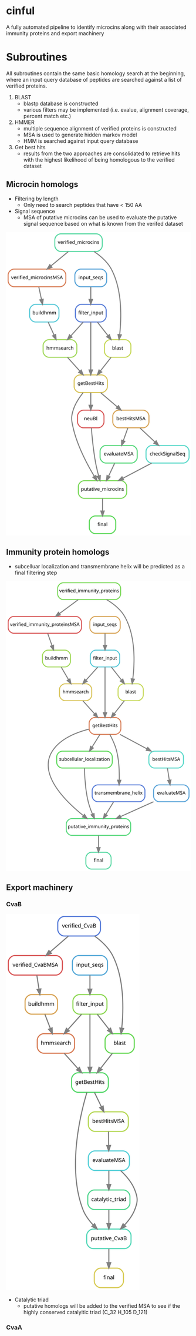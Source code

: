 # cinful
A fully automated pipeline to identify microcins along with their associated immunity proteins and export machinery

# Subroutines

All subroutines contain the same basic homology search at the beginning, where an input query database of peptides are searched against a list of verified proteins.

1. BLAST
   - blastp database is constructed
   - various filters may be implemented (i.e. evalue, alignment coverage, percent match etc.)
2. HMMER
   - multiple sequence alignment of verified proteins is constructed
   - MSA is used to generate hidden markov model
   - HMM is searched against input query database
3. Get best hits
   - results from the two approaches are consolidated to retrieve hits with the highest likelihood of being homologous to the verified dataset

## Microcin homologs

* Filtering by length
   - Only need to search peptides that have < 150 AA
* Signal sequence
   - MSA of putative microcins can be used to evaluate the putative signal sequence based on what is known from the verifed dataset


![microcin](figures/microcin_workflow.svg)

## Immunity protein homologs
* subcelluar localization and transmembrane helix will be predicted as a final filtering step

![immunity_protein](figures/immunity_protein_workflow.svg)


## Export machinery

### CvaB
![CvaB](figures/CvaB_workflow.svg)

* Catalytic triad
  - putative homologs will be added to the verified MSA to see if the highly conserved catalyitic triad (C_32 H_105 D_121)

### CvaA